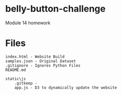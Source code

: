 # belly-button-challenge
Module 14 homework


# Files
    index.html - Website Build
    samples.json - Original Dataset
    .gitignore - Ignores Python Files
    README.md

    static\js
        .gitkeep - 
        app.js - D3 to dynamically update the website
